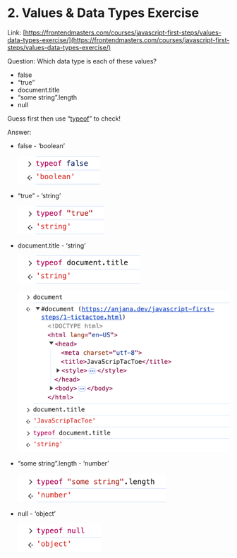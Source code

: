 # 2. Values & Data Types Exercise

Link: [https://frontendmasters.com/courses/javascript-first-steps/values-data-types-exercise/](https://frontendmasters.com/courses/javascript-first-steps/values-data-types-exercise/)

Question: Which data type is each of these values?

- false
- “true”
- document.title
- “some string”.length
- null

Guess first then use “[typeof](https://developer.mozilla.org/en-US/docs/Web/JavaScript/Reference/Operators/typeof)” to check!

Answer:

- false - ‘boolean’
    
    ![image.png](./image/image_01.png)
    
- “true” - ‘string’
    
    ![image.png](./image/image_02.png)
    
- document.title - ‘string’
    
    ![image.png](./image/image_03.png)
    
    ![image.png](./image/image_04.png)
    
- “some string”.length - ‘number’
    
    ![image.png](./image/image_05.png)
    
- null - ‘object’
    
    ![image.png](./image/image_06.png)